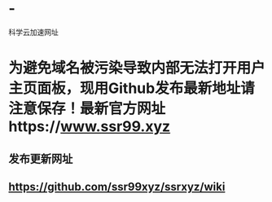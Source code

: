 # -
科学云加速网址
# 为避免域名被污染导致内部无法打开用户主页面板，现用Github发布最新地址请注意保存！最新官方网址https://www.ssr99.xyz 

## 发布更新网址

##    https://github.com/ssr99xyz/ssrxyz/wiki  
